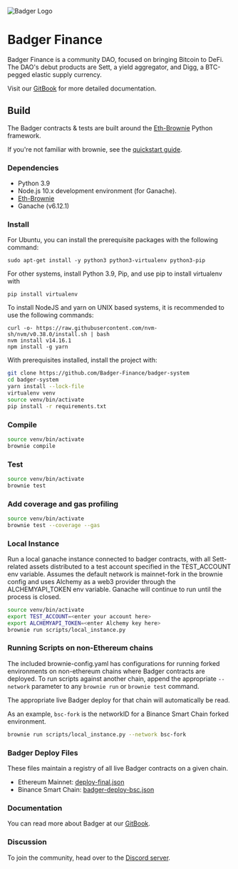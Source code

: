 ![Badger Logo](./images/badger-logo.png)

# Badger Finance

Badger Finance is a community DAO, focused on bringing Bitcoin to DeFi. The DAO's debut products are Sett, a yield aggregator, and Digg, a BTC-pegged elastic supply currency.

Visit our [GitBook](https://app.gitbook.com/@badger-finance/s/badger-finance/) for more detailed documentation.

## Build

The Badger contracts & tests are built around the [Eth-Brownie](https://eth-brownie.readthedocs.io/en/stable/install.html) Python framework.

If you're not familiar with brownie, see the [quickstart guide](https://eth-brownie.readthedocs.io/en/stable/quickstart.html).

### Dependencies

-   Python 3.9
-   Node.js 10.x development environment (for Ganache).
-   [Eth-Brownie](https://eth-brownie.readthedocs.io/en/stable/install.html)
-   Ganache (v6.12.1)

### Install

For Ubuntu, you can install the prerequisite packages with the following command:

```
sudo apt-get install -y python3 python3-virtualenv python3-pip
```

For other systems, install Python 3.9, Pip, and use pip to install virtualenv with

```
pip install virtualenv
```

To install NodeJS and yarn on UNIX based systems, it is recommended to use the following commands:

```
curl -o- https://raw.githubusercontent.com/nvm-sh/nvm/v0.38.0/install.sh | bash
nvm install v14.16.1
npm install -g yarn
```

With prerequisites installed, install the project with:

```bash
git clone https://github.com/Badger-Finance/badger-system
cd badger-system
yarn install --lock-file
virtualenv venv
source venv/bin/activate
pip install -r requirements.txt
```

### Compile

```bash
source venv/bin/activate
brownie compile
```

### Test

```bash
source venv/bin/activate
brownie test
```

### Add coverage and gas profiling

```bash
source venv/bin/activate
brownie test --coverage --gas
```

### Local Instance

Run a local ganache instance connected to badger contracts, with all Sett-related assets distributed to a test account specified in the TEST_ACCOUNT env variable. Assumes the default network is mainnet-fork in the brownie config and uses Alchemy as a web3 provider through the ALCHEMYAPI_TOKEN env variable. Ganache will continue to run until the process is closed.

```bash
source venv/bin/activate
export TEST_ACCOUNT=<enter your account here>
export ALCHEMYAPI_TOKEN=<enter Alchemy key here>
brownie run scripts/local_instance.py
```

### Running Scripts on non-Ethereum chains
The included brownie-config.yaml has configurations for running forked environments on non-ethereum chains where Badger contracts are deployed. To run scripts against another chain, append the appropriate `--network` parameter to any `brownie run` or `brownie test` command.

The appropriate live Badger deploy for that chain will automatically be read.

As an example, `bsc-fork` is the networkID for a Binance Smart Chain forked environment.

```bash
brownie run scripts/local_instance.py --network bsc-fork
```

### Badger Deploy Files
These files maintain a registry of all live Badger contracts on a given chain.
* Ethereum Mainnet: [deploy-final.json](https://github.com/Badger-Finance/badger-system/blob/develop/deploy-final.json)
* Binance Smart Chain: [badger-deploy-bsc.json](https://github.com/Badger-Finance/badger-system/blob/develop/badger-deploy-bsc.json)

### Documentation

You can read more about Badger at our [GitBook](https://app.gitbook.com/@badger-finance/s/badger-finance/).

### Discussion

To join the community, head over to the [Discord server](https://discord.gg/CMzUcANy).
